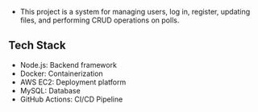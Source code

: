 - This project is a system for managing users, log in, register, updating files, and performing CRUD operations on polls.

<h2>
  Tech Stack
</h2>

- Node.js: Backend framework
- Docker: Containerization
- AWS EC2: Deployment platform
- MySQL: Database
- GitHub Actions: CI/CD Pipeline
